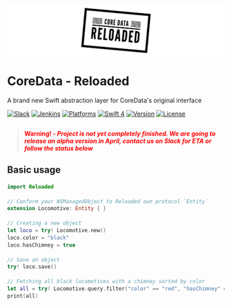 ![Boost: Enterprise AppStore in Swift](https://github.com/LiveUI/Reloaded/raw/master/Other/logo.jpeg)

# CoreData - Reloaded

A brand new Swift abstraction layer for CoreData's original interface


[![Slack](https://img.shields.io/badge/join-slack-745EAF.svg?style=flat)](http://bit.ly/2B0dEyt)
[![Jenkins](https://ci.liveui.io/job/LiveUI/job/Boost/job/master/badge/icon)](https://ci.liveui.io/job/LiveUI/job/Reloaded/)
[![Platforms](https://img.shields.io/badge/platforms-iOS%20|%20macOS|%20tvOS|%20watchOS-ff0000.svg?style=flat)](http://cocoapods.org/pods/Reloaded)
[![Swift 4](https://img.shields.io/badge/swift-4.1-orange.svg?style=flat)](http://swift.org)
[![Version](https://img.shields.io/cocoapods/v/Reloaded.svg?style=flat)](http://cocoapods.org/pods/Reloaded)
[![License](https://img.shields.io/cocoapods/l/Reloaded.svg?style=flat)](http://cocoapods.org/pods/Reloaded)


##

> <b style="color:red;">Warning! - *Project is not yet completely finished. We are going to release an alpha version in April, contact us on Slack for ETA or follow the status below*</b>

## Basic usage

```swift
import Reloaded

// Conform your NSManagedObject to Reloaded own protocol `Entity`
extension Locomotive: Entity { }

// Creating a new object
let loco = try! Locomotive.new()
loco.color = "black"
loco.hasChimney = true

// Save an object
try! loco.save()

// Fetching all black locomotives with a chimney sorted by color
let all = try! Locomotive.query.filter("color" == "red", "hasChimney" == true).sort(by: "color", direction: .orderedDescending).all()
print(all)
```
